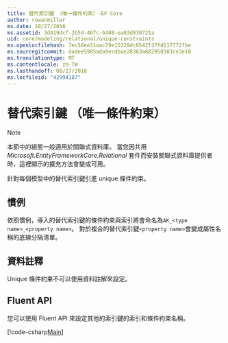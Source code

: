 ```yaml
---
title: 替代索引鍵 （唯一條件約束）-EF Core
author: rowanmiller
ms.date: 10/27/2016
ms.assetid: 3d419dcf-2b5d-467c-b408-ea03d830721a
uid: core/modeling/relational/unique-constraints
ms.openlocfilehash: 7ec58ee31aac79e15329dc8542f37fd117772fbe
ms.sourcegitcommit: dadee5905ada9ecdbae28363a682950383ce3e10
ms.translationtype: MT
ms.contentlocale: zh-TW
ms.lasthandoff: 08/27/2018
ms.locfileid: "42994187"
---
```

# <a name="alternate-keys-unique-constraints"></a>替代索引鍵 （唯一條件約束）

> [!NOTE]  
> 本節中的組態一般適用於關聯式資料庫。 當您因共用 *Microsoft.EntityFrameworkCore.Relational* 套件而安裝關聯式資料庫提供者時，這裡顯示的擴充方法會變成可用。

針對每個模型中的替代索引鍵引進 unique 條件約束。

## <a name="conventions"></a>慣例

依照慣例，導入的替代索引鍵的條件約束與索引將會命名為`AK_<type name>_<property name>`。 對於複合的替代索引鍵`<property name>`會變成屬性名稱的底線分隔清單。

## <a name="data-annotations"></a>資料註釋

Unique 條件約束不可以使用資料註解來設定。

## <a name="fluent-api"></a>Fluent API

您可以使用 Fluent API 來設定其他的索引鍵的索引和條件約束名稱。

[!code-csharp[Main](../../../../samples/core/Modeling/FluentAPI/Samples/Relational/AlternateKeyName.cs?name=Model&highlight=9)]
